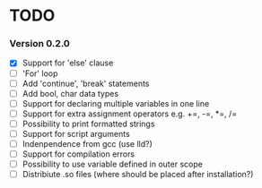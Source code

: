 TODO
=========

### Version 0.2.0

* [x] Support for 'else' clause
* [ ] 'For' loop
* [ ] Add 'continue', 'break' statements
* [ ] Add bool, char data types
* [ ] Support for declaring multiple variables in one line
* [ ] Support for extra assignment operators e.g. +=, -=, *=, /=
* [ ] Possibility to print formatted strings
* [ ] Support for script arguments
* [ ] Indenpendence from gcc (use lld?)
* [ ] Support for compilation errors
* [ ] Possibility to use variable defined in outer scope
* [ ] Distribiute .so files (where should be placed after installation?)